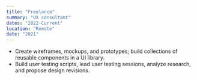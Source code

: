 ```yaml
---
title: "Freelance"
summary: "UX consultant"
dates: "2022-Current"
location: "Remote"
date: "2021"
---
```

- Create wireframes, mockups, and prototypes; build collections of reusable components in a UI library.
- Build user testing scripts, lead user testing sessions, analyze research, and propose design revisions.